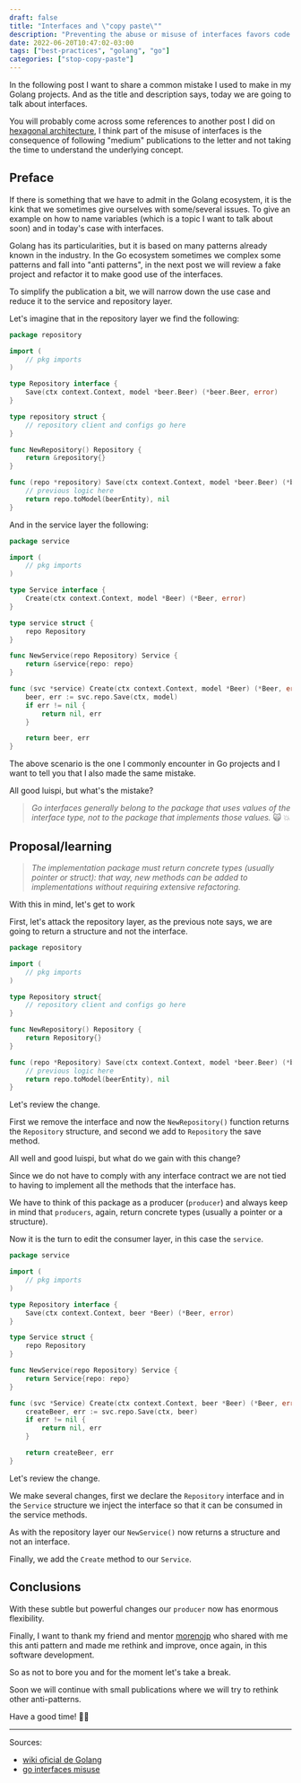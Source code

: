 ```yaml
---
draft: false
title: "Interfaces and \"copy paste\""
description: "Preventing the abuse or misuse of interfaces favors code maintainability."
date: 2022-06-20T10:47:02-03:00
tags: ["best-practices", "golang", "go"]
categories: ["stop-copy-paste"]
---
```

In the following post I want to share a common mistake I used to make in my Golang projects. 
And as the title and description says, today we are going to talk about interfaces.

You will probably come across some references to another post I did on 
[hexagonal architecture](https://luispe.github.io/blog/posts/hexagonal-architecture/), I think part of the misuse 
of interfaces is the consequence of following "medium" publications to the letter and not taking the time 
to understand the underlying concept. 

## Preface

If there is something that we have to admit in the Golang ecosystem, it is the kink that we sometimes give ourselves 
with some/several issues. To give an example on how to name variables (which is a topic I want to talk about soon) 
and in today's case with interfaces.

Golang has its particularities, but it is based on many patterns already known in the industry. 
In the Go ecosystem sometimes we complex some patterns and fall into "anti patterns", 
in the next post we will review a fake project and refactor it to make good use of the interfaces.

To simplify the publication a bit, we will narrow down the use case and reduce it to the service and repository layer.

Let's imagine that in the repository layer we find the following:

```go
package repository

import (
    // pkg imports
)

type Repository interface {
	Save(ctx context.Context, model *beer.Beer) (*beer.Beer, error)
}

type repository struct {
	// repository client and configs go here
}

func NewRepository() Repository {
	return &repository{}
}

func (repo *repository) Save(ctx context.Context, model *beer.Beer) (*beer.Beer, error) {
	// previous logic here
	return repo.toModel(beerEntity), nil
}
```

And in the service layer the following:

```go
package service

import (
    // pkg imports
)

type Service interface {
	Create(ctx context.Context, model *Beer) (*Beer, error)
}

type service struct {
	repo Repository
}

func NewService(repo Repository) Service {
	return &service{repo: repo}
}

func (svc *service) Create(ctx context.Context, model *Beer) (*Beer, error) {
	beer, err := svc.repo.Save(ctx, model)
	if err != nil {
		return nil, err
	}

	return beer, err
}
```

The above scenario is the one I commonly encounter in Go projects and I want to tell you that 
I also made the same mistake.

All good luispi, but what's the mistake?

>_Go interfaces generally belong to the package that uses values of the interface type, 
> not to the package that implements those values._ :scream_cat: :boom:

## Proposal/learning

>_The implementation package must return concrete types (usually pointer or struct): that way, 
> new methods can be added to implementations without requiring extensive refactoring._

With this in mind, let's get to work

First, let's attack the repository layer, as the previous note says, we are going to return a 
structure and not the interface.

```go
package repository

import (
    // pkg imports
)

type Repository struct{
	// repository client and configs go here
}

func NewRepository() Repository {
	return Repository{}
}

func (repo *Repository) Save(ctx context.Context, model *beer.Beer) (*beer.Beer, error) {
	// previous logic here
	return repo.toModel(beerEntity), nil
}
```

Let's review the change.

First we remove the interface and now the `NewRepository()` function returns the `Repository` structure, 
and second we add to `Repository` the save method.

All well and good luispi, but what do we gain with this change?

Since we do not have to comply with any interface contract we are not tied to having to implement 
all the methods that the interface has.

We have to think of this package as a producer (`producer`) and always keep in mind that `producers`, again, 
return concrete types (usually a pointer or a structure).

Now it is the turn to edit the consumer layer, in this case the `service`.

```go
package service

import (
    // pkg imports
)

type Repository interface {
	Save(ctx context.Context, beer *Beer) (*Beer, error)
}

type Service struct {
	repo Repository
}

func NewService(repo Repository) Service {
	return Service{repo: repo}
}

func (svc *Service) Create(ctx context.Context, beer *Beer) (*Beer, error) {
	createBeer, err := svc.repo.Save(ctx, beer)
	if err != nil {
		return nil, err
	}

	return createBeer, err
}
```

Let's review the change.

We make several changes, first we declare the `Repository` interface and in the `Service` structure 
we inject the interface so that it can be consumed in the service methods.

As with the repository layer our `NewService()` now returns a structure and not an interface.

Finally, we add the `Create` method to our `Service`.

## Conclusions

With these subtle but powerful changes our `producer` now has enormous flexibility.

Finally, I want to thank my friend and mentor [morenojp](https://www.linkedin.com/in/morenojp/) who shared with me 
this anti pattern and made me rethink and improve, once again, in this software development.

So as not to bore you and for the moment let's take a break.

Soon we will continue with small publications where we will try to rethink other anti-patterns.

Have a good time! 👋🏽

---
Sources:
- [wiki oficial de Golang](https://github.com/golang/go/wiki/CodeReviewComments#interfaces)
- [go interfaces misuse](https://8thlight.com/blog/go-interface-misuse/)